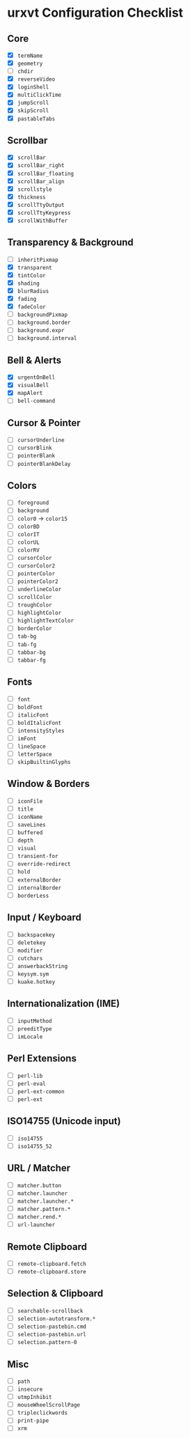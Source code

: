 # urxvt Configuration Checklist

## Core
- [x] `termName`
- [x] `geometry`
- [ ] `chdir`
- [x] `reverseVideo`
- [x] `loginShell`
- [x] `multiClickTime`
- [x] `jumpScroll`
- [x] `skipScroll`
- [x] `pastableTabs`

## Scrollbar
- [x] `scrollBar`
- [x] `scrollBar_right`
- [x] `scrollBar_floating`
- [x] `scrollBar_align`
- [x] `scrollstyle`
- [x] `thickness`
- [x] `scrollTtyOutput`
- [x] `scrollTtyKeypress`
- [x] `scrollWithBuffer`

## Transparency & Background
- [ ] `inheritPixmap`
- [x] `transparent`
- [x] `tintColor`
- [x] `shading`
- [x] `blurRadius`
- [x] `fading`
- [x] `fadeColor`
- [ ] `backgroundPixmap`
- [ ] `background.border`
- [ ] `background.expr`
- [ ] `background.interval`

## Bell & Alerts
- [x] `urgentOnBell`
- [x] `visualBell`
- [x] `mapAlert`
- [ ] `bell-command`

## Cursor & Pointer
- [ ] `cursorUnderline`
- [ ] `cursorBlink`
- [ ] `pointerBlank`
- [ ] `pointerBlankDelay`

## Colors
- [ ] `foreground`
- [ ] `background`
- [ ] `color0` → `color15`
- [ ] `colorBD`
- [ ] `colorIT`
- [ ] `colorUL`
- [ ] `colorRV`
- [ ] `cursorColor`
- [ ] `cursorColor2`
- [ ] `pointerColor`
- [ ] `pointerColor2`
- [ ] `underlineColor`
- [ ] `scrollColor`
- [ ] `troughColor`
- [ ] `highlightColor`
- [ ] `highlightTextColor`
- [ ] `borderColor`
- [ ] `tab-bg`
- [ ] `tab-fg`
- [ ] `tabbar-bg`
- [ ] `tabbar-fg`

## Fonts
- [ ] `font`
- [ ] `boldFont`
- [ ] `italicFont`
- [ ] `boldItalicFont`
- [ ] `intensityStyles`
- [ ] `imFont`
- [ ] `lineSpace`
- [ ] `letterSpace`
- [ ] `skipBuiltinGlyphs`

## Window & Borders
- [ ] `iconFile`
- [ ] `title`
- [ ] `iconName`
- [ ] `saveLines`
- [ ] `buffered`
- [ ] `depth`
- [ ] `visual`
- [ ] `transient-for`
- [ ] `override-redirect`
- [ ] `hold`
- [ ] `externalBorder`
- [ ] `internalBorder`
- [ ] `borderLess`

## Input / Keyboard
- [ ] `backspacekey`
- [ ] `deletekey`
- [ ] `modifier`
- [ ] `cutchars`
- [ ] `answerbackString`
- [ ] `keysym.sym`
- [ ] `kuake.hotkey`

## Internationalization (IME)
- [ ] `inputMethod`
- [ ] `preeditType`
- [ ] `imLocale`

## Perl Extensions
- [ ] `perl-lib`
- [ ] `perl-eval`
- [ ] `perl-ext-common`
- [ ] `perl-ext`

## ISO14755 (Unicode input)
- [ ] `iso14755`
- [ ] `iso14755_52`

## URL / Matcher
- [ ] `matcher.button`
- [ ] `matcher.launcher`
- [ ] `matcher.launcher.*`
- [ ] `matcher.pattern.*`
- [ ] `matcher.rend.*`
- [ ] `url-launcher`

## Remote Clipboard
- [ ] `remote-clipboard.fetch`
- [ ] `remote-clipboard.store`

## Selection & Clipboard
- [ ] `searchable-scrollback`
- [ ] `selection-autotransform.*`
- [ ] `selection-pastebin.cmd`
- [ ] `selection-pastebin.url`
- [ ] `selection.pattern-0`

## Misc
- [ ] `path`
- [ ] `insecure`
- [ ] `utmpInhibit`
- [ ] `mouseWheelScrollPage`
- [ ] `tripleclickwords`
- [ ] `print-pipe`
- [ ] `xrm`
